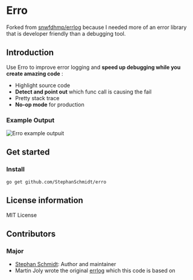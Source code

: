 # Erro

Forked from [snwfdhmp/errlog](https://github.com/snwfdhmp/errlog) because I needed more of an error library that is
developer friendly than a debugging tool.

## Introduction

Use Erro to improve error logging and **speed up  debugging while you create amazing code** :

- Highlight source code
- **Detect and point out** which func call is causing the fail
- Pretty stack trace
- **No-op mode** for production

### Example Output

![Erro example outpuit](https://raw.githubusercontent.com/StephanSchmidt/erro/master/ErroExample.png)


## Get started

### Install

```shell
go get github.com/StephanSchmidt/erro
```

## License information

MIT License

## Contributors

### Major

- [Stephan Schmidt](https://github.com/StephanSchmidt): Author and maintainer
- Martin Joly wrote the original [errlog](https://github.com/snwfdhmp/errlog) which this code is based on
